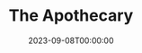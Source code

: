 ---
title: The Apothecary
date: 2023-09-08T00:00:00
opening_date: 1937-02-27
closing_date:
layout: productions
program:
Theatre: Theatre Jacksonville
cast:
- Pierrette: Margaret Hunter
- Pierrot: Will Shapiro
- Punchinello: Wolcott Prior
crew:
- Scenery: Billy Dishinger
- Lighting: Cliffard Lowe
- Props:
  - Frances Coleman
  - Mrs. Holden Blackwell
- Prompter: Grace Seagraves
- Publicity: Helen Gray
- Director: Douglas Haygood
orchestra:
---